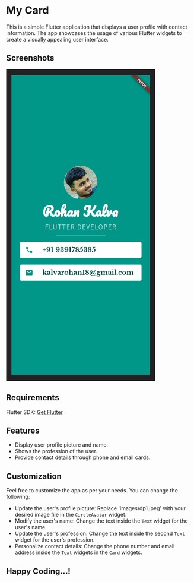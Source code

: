 
# My Card

This is a simple Flutter application that displays a user profile with contact information. The app showcases the usage of various Flutter widgets to create a visually appealing user interface.


## Screenshots

![App Screenshot](https://github.com/rohankalva123/MyCard/blob/4651d29bcb59fb6f9edf658ecd3b901930621afa/mycard.png)


## Requirements
Flutter SDK: [Get Flutter](https://flutter.dev/docs/get-started/install)
## Features

- Display user profile picture and name.
- Shows the profession of the user.
- Provide contact details through phone and email cards.



## Customization
Feel free to customize the app as per your needs. You can change the following:

- Update the user's profile picture: Replace 'images/dp1.jpeg' with your desired image file in the `CircleAvatar` widget.
- Modify the user's name: Change the text inside the `Text` widget for the user's name.
- Update the user's profession: Change the text inside the second `Text` widget for the user's profession.
- Personalize contact details: Change the phone number and email address inside the `Text` widgets in the `Card` widgets.

## Happy Coding...!
